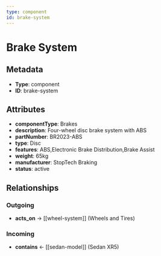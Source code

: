 ```yaml
---
type: component
id: brake-system
---
```


# Brake System

## Metadata

- **Type**: component
- **ID**: brake-system

## Attributes

- **componentType**: Brakes
- **description**: Four-wheel disc brake system with ABS
- **partNumber**: BR2023-ABS
- **type**: Disc
- **features**: ABS,Electronic Brake Distribution,Brake Assist
- **weight**: 65kg
- **manufacturer**: StopTech Braking
- **status**: active

## Relationships

### Outgoing

- **acts_on** → [[wheel-system]] (Wheels and Tires)

### Incoming

- **contains** ← [[sedan-model]] (Sedan XR5)

